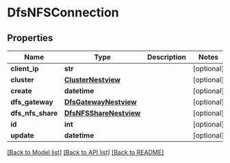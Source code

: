 # DfsNFSConnection

## Properties
Name | Type | Description | Notes
------------ | ------------- | ------------- | -------------
**client_ip** | **str** |  | [optional] 
**cluster** | [**ClusterNestview**](ClusterNestview.md) |  | [optional] 
**create** | **datetime** |  | [optional] 
**dfs_gateway** | [**DfsGatewayNestview**](DfsGatewayNestview.md) |  | [optional] 
**dfs_nfs_share** | [**DfsNFSShareNestview**](DfsNFSShareNestview.md) |  | [optional] 
**id** | **int** |  | [optional] 
**update** | **datetime** |  | [optional] 

[[Back to Model list]](../README.md#documentation-for-models) [[Back to API list]](../README.md#documentation-for-api-endpoints) [[Back to README]](../README.md)


